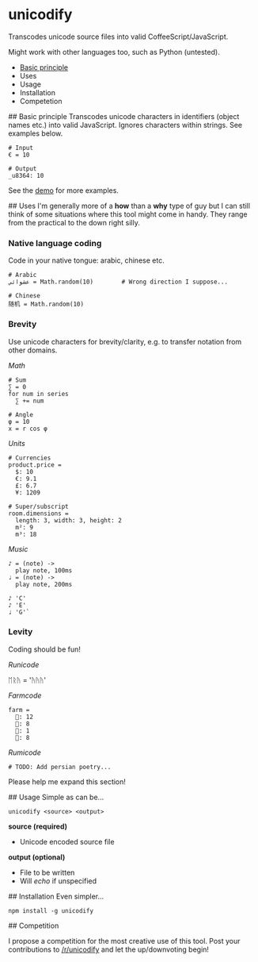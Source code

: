 # unicodify

Transcodes unicode source files into valid CoffeeScript/JavaScript.

Might work with other languages too, such as Python (untested).

* [Basic principle]("/#principle")
* Uses
* Usage
* Installation
* Competetion

<a name="principle"></a>## Basic principle
Transcodes unicode characters in identifiers (object names etc.) into valid JavaScript. Ignores characters within strings. See examples below.
```
# Input
€ = 10

# Output
_u8364: 10
```

See the [demo](/demo) for more examples.

<a name="uses"></a>## Uses
I'm generally more of a **how** than a **why** type of guy but I can still think of some situations where this tool might come in handy. They range from the practical to the down right silly.

### Native language coding
Code in your native tongue: arabic, chinese etc.

```
# Arabic
عشوائي = Math.random(10) 		# Wrong direction I suppose...

# Chinese
随机 = Math.random(10)
```
### Brevity
Use unicode characters for brevity/clarity, e.g. to transfer notation from other domains.

*Math*

```
# Sum
∑ = 0
for num in series
  ∑ += num

# Angle
φ = 10
x = r cos φ
```

*Units*
```
# Currencies
product.price =
  $: 10
  €: 9.1
  £: 6.7
  ¥: 1209

# Super/subscript
room.dimensions =
  length: 3, width: 3, height: 2
  m²: 9
  m³: 18 
```

*Music*
```
♪ = (note) ->
  play note, 100ms
♩ = (note) ->
  play note, 200ms

♪ 'C'
♪ 'E'
♩ 'G'`
```

### Levity
Coding should be fun!

*Runicode*

ᛖᚱᚤ = 'ᚤᚤᚤ'


*Farmcode*

```
farm =
  🐄: 12
  🐑: 8
  🐓: 1
  🐔: 8
```

*Rumicode*
```
# TODO: Add persian poetry...
```

Please help me expand this section!

<a name="usage"></a>## Usage
Simple as can be...
```
unicodify <source> <output>
```
**source (required)**

- Unicode encoded source file

**output (optional)**

- File to be written
- Will *echo* if unspecified

<a name="installation"></a>## Installation
Even simpler...
```
npm install -g unicodify
```

<a name="competition"></a>## Competition

I propose a competition for the most creative use of this tool. Post your contributions to [/r/unicodify](https://www.reddit.com/r/unicodify) and let the up/downvoting begin!